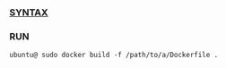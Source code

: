 ### [SYNTAX](https://docs.docker.com/engine/reference/builder/)
### RUN
    ubuntu@ sudo docker build -f /path/to/a/Dockerfile .
